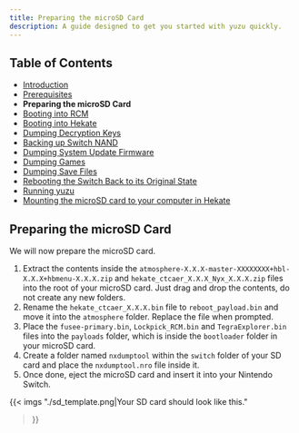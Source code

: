 ```yaml
---
title: Preparing the microSD Card
description: A guide designed to get you started with yuzu quickly.
---
```


## Table of Contents

* [Introduction](../../index.md)
* [Prerequisites](../1-prerequisites/index.md)
* **Preparing the microSD Card**
* [Booting into RCM](../3-boot-to-rcm/index.md)
* [Booting into Hekate](../4-boot-to-hekate/index.md)
* [Dumping Decryption Keys](../5-dump-keys/index.md)
* [Backing up Switch NAND](../6-nand-backup/index.md)
* [Dumping System Update Firmware](../7-dump-firmware/index.md)
* [Dumping Games](../8-dump-games/index.md)
* [Dumping Save Files](../9-dump-saves/index.md)
* [Rebooting the Switch Back to its Original State](../10-reboot-to-stock/index.md)
* [Running yuzu](11-running-yuzu/index.md)
* [Mounting the microSD card to your computer in Hekate](../hekate-ums/index.md)

## Preparing the microSD Card

We will now prepare the microSD card.

1. Extract the contents inside the `atmosphere-X.X.X-master-XXXXXXXX+hbl-X.X.X+hbmenu-X.X.X.zip` and `hekate_ctcaer_X.X.X_Nyx_X.X.X.zip` files into the root of your microSD card. Just drag and drop the contents, do not create any new folders.
2. Rename the `hekate_ctcaer_X.X.X.bin` file to `reboot_payload.bin` and move it into the `atmosphere` folder. Replace the file when prompted.
3. Place the `fusee-primary.bin`, `Lockpick_RCM.bin` and `TegraExplorer.bin` files into the `payloads` folder, which is inside the `bootloader` folder in your microSD card.
4. Create a folder named `nxdumptool` within the `switch` folder of your SD card and place the `nxdumptool.nro` file inside it.
5. Once done, eject the microSD card and insert it into your Nintendo Switch.

{{< imgs
    "./sd_template.png|Your SD card should look like this."
>}}
